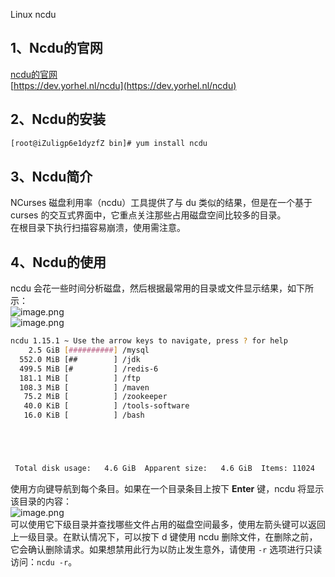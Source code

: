 Linux ncdu 
<a name="s9sM7"></a>
## 1、Ncdu的官网
[ncdu的官网](https://dev.yorhel.nl/ncdu)<br />[https://dev.yorhel.nl/ncdu](https://dev.yorhel.nl/ncdu)
<a name="IQP69"></a>
## 2、Ncdu的安装
```bash
[root@iZuligp6e1dyzfZ bin]# yum install ncdu
```
<a name="skh2k"></a>
## 3、Ncdu简介
NCurses 磁盘利用率（ncdu）工具提供了与 du 类似的结果，但是在一个基于 curses 的交互式界面中，它重点关注那些占用磁盘空间比较多的目录。<br />在根目录下执行扫描容易崩溃，使用需注意。
<a name="p20KH"></a>
## 4、Ncdu的使用
ncdu 会花一些时间分析磁盘，然后根据最常用的目录或文件显示结果，如下所示：<br />![image.png](https://cdn.nlark.com/yuque/0/2020/png/396745/1596446756851-4e2a4585-7b0d-4fa5-ab9a-62dbdcdeb76d.png#height=583&id=KdEOw&originHeight=1750&originWidth=3323&originalType=binary&ratio=1&rotation=0&showTitle=false&size=1846873&status=done&style=none&title=&width=1107.6666666666667)<br />![image.png](https://cdn.nlark.com/yuque/0/2020/png/396745/1596521850151-2d490e86-eda5-4178-bd56-5ee0def0681b.png#height=583&id=xNnGv&originHeight=1750&originWidth=3323&originalType=binary&ratio=1&rotation=0&showTitle=false&size=1815546&status=done&style=none&title=&width=1107.6666666666667)
```bash
ncdu 1.15.1 ~ Use the arrow keys to navigate, press ? for help                                                          --- /local -------------------------------------------------------------------------------------------------------------
    2.5 GiB [##########] /mysql                                                                                           743.8 MiB [##        ] /redis
  552.0 MiB [##        ] /jdk
  499.5 MiB [#         ] /redis-6
  181.1 MiB [          ] /ftp
  108.3 MiB [          ] /maven
   75.2 MiB [          ] /zookeeper
   40.0 KiB [          ] /tools-software
   16.0 KiB [          ] /bash





 Total disk usage:   4.6 GiB  Apparent size:   4.6 GiB  Items: 11024                                                    
```
使用方向键导航到每个条目。如果在一个目录条目上按下 **Enter** 键，ncdu 将显示该目录的内容：<br />![image.png](https://cdn.nlark.com/yuque/0/2020/png/396745/1596521900693-26bdf075-ad76-4f3f-aa0c-c8c386cdea50.png#height=583&id=bPnXC&originHeight=1750&originWidth=3323&originalType=binary&ratio=1&rotation=0&showTitle=false&size=1783808&status=done&style=none&title=&width=1107.6666666666667)<br />可以使用它下级目录并查找哪些文件占用的磁盘空间最多，使用左箭头键可以返回上一级目录。在默认情况下，可以按下 d 键使用 ncdu 删除文件，在删除之前，它会确认删除请求。如果想禁用此行为以防止发生意外，请使用 `-r` 选项进行只读访问：`ncdu -r`。

